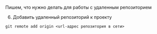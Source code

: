 Пишем, что нужно делать для работы с удаленным репозиторием



6. Добавить удаленный репозиторий к проекту
```
git remote add origin <url-адрес репозитория в сети>
```

